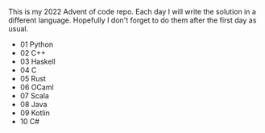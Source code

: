 This is my 2022 Advent of code repo.
Each day I will write the solution in a different language.
Hopefully I don't forget to do them after the first day as usual.

- 01 Python
- 02 C++
- 03 Haskell
- 04 C
- 05 Rust
- 06 OCaml
- 07 Scala
- 08 Java
- 09 Kotlin
- 10 C#
